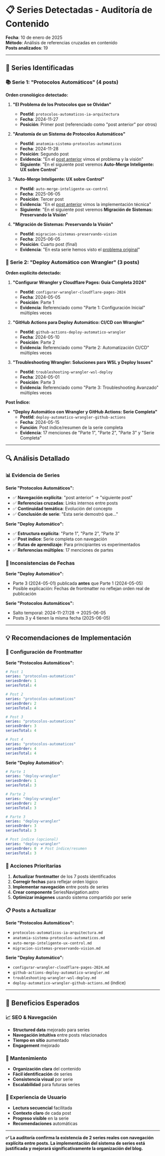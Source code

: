 # 📋 Series Detectadas - Auditoría de Contenido

**Fecha**: 10 de enero de 2025  
**Método**: Análisis de referencias cruzadas en contenido  
**Posts analizados**: 19  

---

## 🎯 Series Identificadas

### **📚 Serie 1: "Protocolos Automáticos" (4 posts)**

**Orden cronológico detectado:**

1. **"El Problema de los Protocolos que se Olvidan"**
   - **PostId**: `protocolos-automaticos-ia-arquitectura`
   - **Fecha**: 2024-11-27
   - **Posición**: Primer post (referenciado como "post anterior" por otros)

2. **"Anatomía de un Sistema de Protocolos Automáticos"**
   - **PostId**: `anatomia-sistema-protocolos-automaticos`
   - **Fecha**: 2024-11-28
   - **Posición**: Segundo post
   - **Evidencia**: "En el [post anterior](/blog/protocolos-automaticos-ia-arquitectura) vimos el problema y la visión"
   - **Siguiente**: "En el siguiente post veremos **Auto-Merge Inteligente: UX sobre Control**"

3. **"Auto-Merge Inteligente: UX sobre Control"**
   - **PostId**: `auto-merge-inteligente-ux-control`
   - **Fecha**: 2025-06-05
   - **Posición**: Tercer post
   - **Evidencia**: "En el [post anterior](/blog/anatomia-sistema-protocolos-automaticos) vimos la implementación técnica"
   - **Siguiente**: "En el siguiente post veremos **Migración de Sistemas: Preservando la Visión**"

4. **"Migración de Sistemas: Preservando la Visión"**
   - **PostId**: `migracion-sistemas-preservando-vision`
   - **Fecha**: 2025-06-05
   - **Posición**: Cuarto post (final)
   - **Evidencia**: "En esta serie hemos visto el [problema original](/blog/protocolos-automaticos-ia-arquitectura)"

### **🚀 Serie 2: "Deploy Automático con Wrangler" (3 posts)**

**Orden explícito detectado:**

1. **"Configurar Wrangler y Cloudflare Pages: Guía Completa 2024"**
   - **PostId**: `configurar-wrangler-cloudflare-pages-2024`
   - **Fecha**: 2024-05-05
   - **Posición**: Parte 1
   - **Evidencia**: Referenciado como "Parte 1: Configuración Inicial" múltiples veces

2. **"GitHub Actions para Deploy Automático: CI/CD con Wrangler"**
   - **PostId**: `github-actions-deploy-automatico-wrangler`
   - **Fecha**: 2024-05-10
   - **Posición**: Parte 2
   - **Evidencia**: Referenciado como "Parte 2: Automatización CI/CD" múltiples veces

3. **"Troubleshooting Wrangler: Soluciones para WSL y Deploy Issues"**
   - **PostId**: `troubleshooting-wrangler-wsl-deploy`
   - **Fecha**: 2024-05-01
   - **Posición**: Parte 3
   - **Evidencia**: Referenciado como "Parte 3: Troubleshooting Avanzado" múltiples veces

**Post Índice:**
- **"Deploy Automático con Wrangler y GitHub Actions: Serie Completa"**
  - **PostId**: `deploy-automatico-wrangler-github-actions`
  - **Fecha**: 2024-05-15
  - **Función**: Post índice/resumen de la serie completa
  - **Evidencia**: 17 menciones de "Parte 1", "Parte 2", "Parte 3" y "Serie Completa"

---

## 🔍 Análisis Detallado

### **📊 Evidencia de Series**

**Serie "Protocolos Automáticos":**
- ✅ **Navegación explícita**: "post anterior" → "siguiente post"
- ✅ **Referencias cruzadas**: Links internos entre posts
- ✅ **Continuidad temática**: Evolución del concepto
- ✅ **Conclusión de serie**: "Esta serie demostró que..."

**Serie "Deploy Automático":**
- ✅ **Estructura explícita**: "Parte 1", "Parte 2", "Parte 3"
- ✅ **Post índice**: Serie completa con navegación
- ✅ **Rutas de aprendizaje**: Para principiantes vs experimentados
- ✅ **Referencias múltiples**: 17 menciones de partes

### **📅 Inconsistencias de Fechas**

**Serie "Deploy Automático":**
- Parte 3 (2024-05-01) publicada **antes** que Parte 1 (2024-05-05)
- Posible explicación: Fechas de frontmatter no reflejan orden real de publicación

**Serie "Protocolos Automáticos":**
- Salto temporal: 2024-11-27/28 → 2025-06-05
- Posts 3 y 4 tienen la misma fecha (2025-06-05)

---

## 💡 Recomendaciones de Implementación

### **🔧 Configuración de Frontmatter**

**Serie "Protocolos Automáticos":**
```yaml
# Post 1
series: "protocolos-automaticos"
seriesOrder: 1
seriesTotal: 4

# Post 2  
series: "protocolos-automaticos"
seriesOrder: 2
seriesTotal: 4

# Post 3
series: "protocolos-automaticos"
seriesOrder: 3
seriesTotal: 4

# Post 4
series: "protocolos-automaticos"
seriesOrder: 4
seriesTotal: 4
```

**Serie "Deploy Automático":**
```yaml
# Parte 1
series: "deploy-wrangler"
seriesOrder: 1
seriesTotal: 3

# Parte 2
series: "deploy-wrangler"
seriesOrder: 2
seriesTotal: 3

# Parte 3
series: "deploy-wrangler"
seriesOrder: 3
seriesTotal: 3

# Post índice (opcional)
series: "deploy-wrangler"
seriesOrder: 0  # Post índice/resumen
seriesTotal: 3
```

### **🎯 Acciones Prioritarias**

1. **Actualizar frontmatter** de los 7 posts identificados
2. **Corregir fechas** para reflejar orden lógico
3. **Implementar navegación** entre posts de series
4. **Crear componente** SeriesNavigation.astro
5. **Optimizar imágenes** usando sistema compartido por serie

### **📋 Posts a Actualizar**

**Serie "Protocolos Automáticos":**
- `protocolos-automaticos-ia-arquitectura.md`
- `anatomia-sistema-protocolos-automaticos.md`
- `auto-merge-inteligente-ux-control.md`
- `migracion-sistemas-preservando-vision.md`

**Serie "Deploy Automático":**
- `configurar-wrangler-cloudflare-pages-2024.md`
- `github-actions-deploy-automatico-wrangler.md`
- `troubleshooting-wrangler-wsl-deploy.md`
- `deploy-automatico-wrangler-github-actions.md` (índice)

---

## 🎉 Beneficios Esperados

### **📈 SEO & Navegación**
- **Structured data** mejorado para series
- **Navegación intuitiva** entre posts relacionados
- **Tiempo en sitio** aumentado
- **Engagement** mejorado

### **🔧 Mantenimiento**
- **Organización clara** del contenido
- **Fácil identificación** de series
- **Consistencia visual** por serie
- **Escalabilidad** para futuras series

### **👥 Experiencia de Usuario**
- **Lectura secuencial** facilitada
- **Contexto claro** de cada post
- **Progreso visible** en la serie
- **Recomendaciones** automáticas

---

**✅ La auditoría confirma la existencia de 2 series reales con navegación explícita entre posts. La implementación del sistema de series está justificada y mejorará significativamente la organización del blog.**
